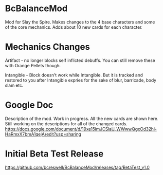 # BcBalanceMod
Mod for Slay the Spire. Makes changes to the 4 base characters and some of the core mechanics. Adds about 10 new cards for each character.

# Mechanics Changes
Artifact - no longer blocks self inflicted debuffs. You can still remove these with Orange Pellets though.

Intangible - Block doesn't work while Intangible. But it is tracked and restored to you after Intangible expries for the sake of blur, barricade, body slam etc.

# Google Doc
Description of the mod. Work in progress. All the new cards are shown here. Still working on the descriptions for all of the changed cards.
https://docs.google.com/document/d/19xe15imJCSlaU_WWwwQgxOd32hl-HaRmxX7bmA1qejA/edit?usp=sharing

# Initial Beta Test Release
https://github.com/bcreswell/BcBalanceMod/releases/tag/BetaTest_v1.0
